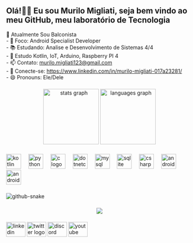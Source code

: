 ## Olá!👋👋 Eu sou Murilo Migliati, seja bem vindo ao meu GitHub, meu laboratório de Tecnologia 
🔭 Atualmente Sou Balconista<br>- 
🎯 Foco: Android Specialist Developer<br>- 
📚 Estudando: Analise e Desenvolvimento de Sistemas 4/4<br>- 
📘 Estudo Kotlin, IoT, Arduino, Raspberry PI 4 <br>- 
📫 Contato: murilo.migliati123@gmail.com <br>- 
🔗 Conecte-se: https://www.linkedin.com/in/murilo-migliati-017a23281/<br>- 
😄 Pronouns: Ele/Dele

###

<div align="center">
  <img src="https://github-readme-stats.vercel.app/api?username=Murilo-Migliati&hide_title=true&hide_rank=true&show_icons=true&include_all_commits=true&count_private=true&disable_animations=false&theme=merko&locale=pt-br&hide_border=false&order=1" height="150" alt="stats graph"  />
  <img src="https://github-readme-stats.vercel.app/api/top-langs?username=Murilo-Migliati&locale=pt-br&hide_title=false&layout=compact&card_width=320&langs_count=5&theme=merko&hide_border=false&order=2" height="150" alt="languages graph"  />
</div>

###

<div align="left">
  <img src="https://cdn.jsdelivr.net/gh/devicons/devicon/icons/kotlin/kotlin-original.svg" height="40" alt="kotlin logo"  />
  <img width="12" />
  <img src="https://cdn.jsdelivr.net/gh/devicons/devicon/icons/python/python-original.svg" height="40" alt="python logo"  />
  <img width="12" />
  <img src="https://cdn.jsdelivr.net/gh/devicons/devicon/icons/c/c-original.svg" height="40" alt="c logo"  />
  <img width="12" />
  <img src="https://cdn.jsdelivr.net/gh/devicons/devicon/icons/dotnetcore/dotnetcore-original.svg" height="40" alt="dotnetcore logo"  />
  <img width="12" />
  <img src="https://cdn.jsdelivr.net/gh/devicons/devicon/icons/mysql/mysql-original.svg" height="40" alt="mysql logo"  />
  <img width="12" />
  <img src="https://cdn.jsdelivr.net/gh/devicons/devicon/icons/sqlite/sqlite-original.svg" height="40" alt="sqlite logo"  />
  <img width="12" />
  <img src="https://cdn.jsdelivr.net/gh/devicons/devicon/icons/csharp/csharp-original.svg" height="40" alt="csharp logo"  />
  <img width="12" />
  <img src="https://cdn.jsdelivr.net/gh/devicons/devicon/icons/androidstudio/androidstudio-original.svg" height="40" alt="androidstudio logo"  />
  <img width="12" />
  <img src="https://cdn.jsdelivr.net/gh/devicons/devicon/icons/android/android-original.svg" height="40" alt="android logo"  />
</div>

###

<picture>
  <source media="(prefers-color-scheme: dark)" srcset="https://raw.githubusercontent.com/Murilo-Migliati/Murilo-Migliati/output/github-snake-dark.svg" />
  <source media="(prefers-color-scheme: light)" srcset="https://raw.githubusercontent.com/Murilo-Migliati/Murilo-Migliati/output/github-snake.svg" />
  <img alt="github-snake" src="https://raw.githubusercontent.com/Murilo-Migliati/Murilo-Migliati/output/github-snake.svg" />
</picture>


###

<div align="center">
  <img src="https://profile-counter.glitch.me/Murilo-Migliati/count.svg?"  />
</div>

###

<div align="left">
  <img src="https://raw.githubusercontent.com/maurodesouza/profile-readme-generator/master/src/assets/icons/social/linkedin/default.svg" width="52" height="40" alt="linkedin logo"  />
  <img src="https://raw.githubusercontent.com/maurodesouza/profile-readme-generator/master/src/assets/icons/social/twitter/default.svg" width="52" height="40" alt="twitter logo"  />
  <img src="https://raw.githubusercontent.com/maurodesouza/profile-readme-generator/master/src/assets/icons/social/discord/default.svg" width="52" height="40" alt="discord logo"  />
  <img src="https://raw.githubusercontent.com/maurodesouza/profile-readme-generator/master/src/assets/icons/social/youtube/default.svg" width="52" height="40" alt="youtube logo"  />
</div>

###
